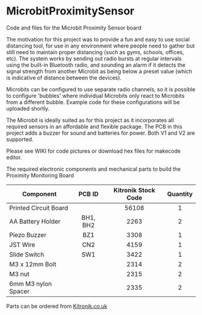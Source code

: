 # MicrobitProximitySensor
Code and files for the Microbit Proximity Sensor board 

The motivation for this project was to provide a fun and easy to use social distancing tool, for use in any environment where people need to gather but still need to maintain proper distancing (such as gyms, schools, offices, etc). The system works by sending out radio bursts at regular intervals using the built-in Bluetooth radio, and sounding an alarm if it detects the signal strength from another Microbit as being below a preset value (which is indicative of distance between the devices).

Microbits can be configured to use separate radio channels, so it is possible to configure 'bubbles' where individual Microbits only react to Microbits from a different bubble. Example code for these configurations will be uploaded shortly.

The Microbit is ideally suited as for this project as it incorporates all required sensors in an affordable and flexible package. The PCB in this project adds a buzzer for sound and batteries for power. Both V1 and V2 are supported.

Please see WIKI for code pictures or download hex files for makecode editor. 

The required electronic components and mechanical parts to build the Proximity Monitoring Board
 
| Component             |  PCB ID       |  Kitronik Stock Code   | Quantity |
| --------------------- | :-----------: | :--------------------: | :------: |
| Printed Circuit Board |               | 56108                  | 1        |
| AA Battery Holder     | BH1, BH2      | 2263                   | 2        |
| Piezo Buzzer          | BZ1           | 3308                   | 1        |
| JST Wire              | CN2           | 4159                   | 1        |		
| Slide Switch          | SW1           | 3422                   | 1        |
| M3 x 12mm Bolt        |               | 2314                   | 2        |
| M3 nut                |               | 2315                   | 2        |
| 6mm M3 nylon Spacer   |               | 2335                   | 2        |

Parts can be ordered from [Kitronik.co.uk](https://www.kitronik.co.uk)
